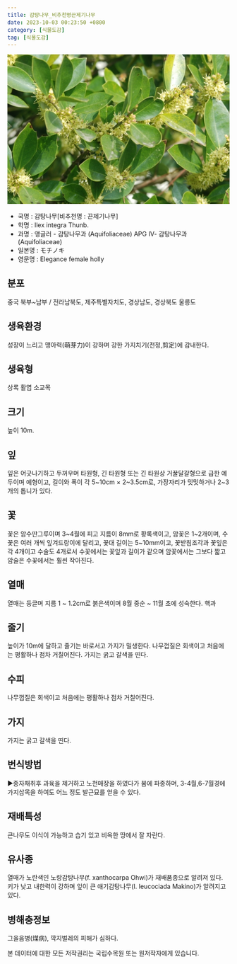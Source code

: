 ```yaml
---
title: 감탕나무_비추천명끈제기나무
date: 2023-10-03 00:23:50 +0800
category: [식물도감]
tag: [식물도감]
---
```




![감탕나무[비추천명 : 끈제기나무]](/assets/img/fileUpload/plants/basic/Aquifoliaceae/Ilex/16680/16680_13_th2.JPG)
- 국명 : 감탕나무[비추천명 : 끈제기나무]
- 학명 : Ilex integra Thunb.
- 과명 : 앵글러 - 감탕나무과 (Aquifoliaceae) APG Ⅳ- 감탕나무과 (Aquifoliaceae)
- 일본명 : モチノキ
- 영문명 : Elegance female holly


## 분포
중국 북부~남부 / 전라남북도, 제주특별자치도, 경상남도, 경상북도 울릉도
## 생육환경
성장이 느리고 맹아력(萌芽力)이 강하며 강한 가지치기(전정,剪定)에 감내한다.
## 생육형
상록 활엽 소교목
## 크기
높이 10m.
## 잎
잎은 어긋나기하고 두꺼우며 타원형, 긴 타원형 또는 긴 타원상 거꿀달걀형으로 급한 예두이며 예형이고, 길이와 폭이 각 5~10cm × 2~3.5cm로, 가장자리가 밋밋하거나 2~3개의 톱니가 있다.
## 꽃
꽃은 암수딴그루이며 3~4월에 피고 지름이 8mm로 황록색이고, 암꽃은 1~2개이며, 수꽃은 여러 개씩 잎겨드랑이에 달리고, 꽃대 길이는 5~10mm이고, 꽃받침조각과 꽃잎은 각 4개이고 수술도 4개로서 수꽃에서는 꽃잎과 길이가 같으며 암꽃에서는 그보다 짧고 암술은 수꽃에서는 훨씬 작아진다.
## 열매
열매는 둥글며 지름 1 ~ 1.2cm로 붉은색이며 8월 중순 ~ 11월 초에 성숙한다. 핵과
## 줄기
높이가 10m에 달하고 줄기는 바로서고 가지가 밀생한다. 나무껍질은 회색이고 처음에는 평활하나 점차 거칠어진다. 가지는 굵고 갈색을 띤다.
## 수피
나무껍질은 회색이고 처음에는 평활하나 점차 거칠어진다.
## 가지
가지는 굵고 갈색을 띤다.
## 번식방법
▶종자채취후 과육을 제거하고 노천매장을 하였다가 봄에 파종하며, 3-4월,6-7월경에 가지삽목을 하여도 어느 정도 발근묘를 얻을 수 있다.
## 재배특성
큰나무도 이식이 가능하고 습기 있고 비옥한 땅에서 잘 자란다.
## 유사종
열매가 노란색인 노랑감탕나무(f. xanthocarpa Ohwi)가 재배품종으로 알려져 있다. 키가 낮고 내한력이 강하며 잎이 큰 애기감탕나무(I. leucociada Makino)가 알려지고 있다.
## 병해충정보
그을음병(煤病), 깍지벌레의 피해가 심하다.






본 데이터에 대한 모든 저작권리는 국립수목원 또는 원저작자에게 있습니다.
